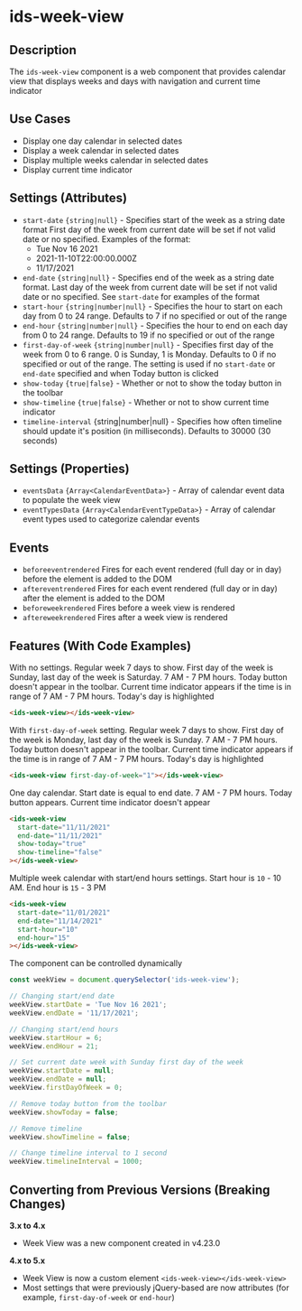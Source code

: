 # ids-week-view

## Description
The `ids-week-view` component is a web component that provides calendar view that displays weeks and days
with navigation and current time indicator

## Use Cases
- Display one day calendar in selected dates
- Display a week calendar in selected dates
- Display multiple weeks calendar in selected dates
- Display current time indicator

## Settings (Attributes)
- `start-date` `{string|null}` - Specifies start of the week as a string date format
First day of the week from current date will be set if not valid date or no specified. Examples of the format:
  - Tue Nov 16 2021
  - 2021-11-10T22:00:00.000Z
  - 11/17/2021
- `end-date` `{string|null}` - Specifies end of the week as a string date format. Last day of the week from current date will be set if not valid date or no specified. See `start-date` for examples of the format
- `start-hour` `{string|number|null}` - Specifies the hour to start on each day from 0 to 24 range. Defaults to 7 if no specified or out of the range
- `end-hour` `{string|number|null}` - Specifies the hour to end on each day from 0 to 24 range. Defaults to 19 if no specified or out of the range
- `first-day-of-week` `{string|number|null}` - Specifies first day of the week from 0 to 6 range. 0 is Sunday, 1 is Monday. Defaults to 0 if no specified or out of the range. The setting is used if no `start-date` or `end-date` specified and when Today button is clicked
- `show-today` `{true|false}` - Whether or not to show the today button in the toolbar
- `show-timeline` `{true|false}` - Whether or not to show current time indicator
- `timeline-interval` {string|number|null} - Specifies how often timeline should update it's position (in milliseconds). Defaults to 30000 (30 seconds)

## Settings (Properties)
- `eventsData` `{Array<CalendarEventData>}` - Array of calendar event data to populate the week view
- `eventTypesData` `{Array<CalendarEventTypeData>}` - Array of calendar event types used to categorize calendar events

## Events

- `beforeeventrendered` Fires for each event rendered (full day or in day) before the element is added to the DOM
- `aftereventrendered` Fires for each event rendered (full day or in day) after the element is added to the DOM
- `beforeweekrendered` Fires before a week view is rendered
- `aftereweekrendered` Fires after a week view is rendered

## Features (With Code Examples)

With no settings. Regular week 7 days to show. First day of the week is Sunday, last day of the week is Saturday. 7 AM - 7 PM hours.
Today button doesn't appear in the toolbar. Current time indicator appears if the time is in range of 7 AM - 7 PM hours. Today's day is highlighted

```html
<ids-week-view></ids-week-view>
```

With `first-day-of-week` setting. Regular week 7 days to show. First day of the week is Monday, last day of the week is Sunday. 7 AM - 7 PM hours.
Today button doesn't appear in the toolbar. Current time indicator appears if the time is in range of 7 AM - 7 PM hours. Today's day is highlighted

```html
<ids-week-view first-day-of-week="1"></ids-week-view>
```

One day calendar. Start date is equal to end date. 7 AM - 7 PM hours. Today button appears. Current time indicator doesn't appear

```html
<ids-week-view
  start-date="11/11/2021"
  end-date="11/11/2021"
  show-today="true"
  show-timeline="false"
></ids-week-view>
```

Multiple week calendar with start/end hours settings. Start hour is `10` - 10 AM. End hour is `15` - 3 PM

```html
<ids-week-view
  start-date="11/01/2021"
  end-date="11/14/2021"
  start-hour="10"
  end-hour="15"
></ids-week-view>
```

The component can be controlled dynamically

```js
const weekView = document.querySelector('ids-week-view');

// Changing start/end date
weekView.startDate = 'Tue Nov 16 2021';
weekView.endDate = '11/17/2021';

// Changing start/end hours
weekView.startHour = 6;
weekView.endHour = 21;

// Set current date week with Sunday first day of the week
weekView.startDate = null;
weekView.endDate = null;
weekView.firstDayOfWeek = 0;

// Remove today button from the toolbar
weekView.showToday = false;

// Remove timeline
weekView.showTimeline = false;

// Change timeline interval to 1 second
weekView.timelineInterval = 1000;
```
## Converting from Previous Versions (Breaking Changes)

**3.x to 4.x**

- Week View was a new component created in v4.23.0

**4.x to 5.x**

- Week View is now a custom element `<ids-week-view></ids-week-view>`
- Most settings that were previously jQuery-based are now attributes (for example, `first-day-of-week` or `end-hour`)
